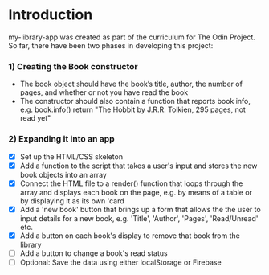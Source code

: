 # Introduction
my-library-app was created as part of the curriculum for The Odin Project. So far, there have been two phases in developing
this project:

### 1) Creating the Book constructor
* The book object should have the book’s title, author, the number of pages, and whether or not you have read the book
* The constructor should also contain a function that reports book info, e.g. book.info() return "The Hobbit by J.R.R. Tolkien, 295 pages, not read yet"

### 2) Expanding it into an app
- [x] Set up the HTML/CSS skeleton
- [x] Add a function to the script that takes a user's input and stores the new book objects into an array
- [x] Connect the HTML file to a render() function that loops through the array and displays each book on the page, e.g. by means of a table or by displaying it as its own 'card
- [x] Add a 'new book' button that brings up a form that allows the the user to input details for a new book, e.g. 'Title', 'Author', 'Pages', 'Read/Unread' etc.
- [x] Add a button on each book's display to remove that book from the library
- [ ] Add a button to change a book's read status
- [ ] Optional: Save the data using either localStorage or Firebase